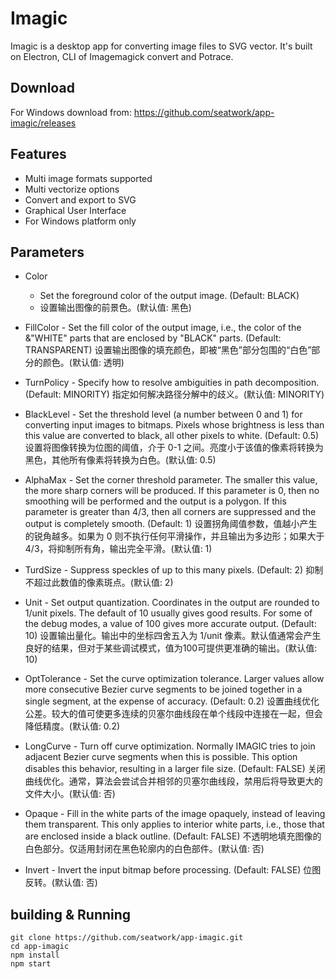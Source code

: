 # Imagic

Imagic is a desktop app for converting image files to SVG vector. It's built on Electron, CLI of Imagemagick convert and Potrace.

## Download

For Windows download from: https://github.com/seatwork/app-imagic/releases

## Features

- Multi image formats supported
- Multi vectorize options
- Convert and export to SVG
- Graphical User Interface
- For Windows platform only

## Parameters

* Color
  - Set the foreground color of the output image. (Default: BLACK)
  - 设置输出图像的前景色。(默认值: 黑色)

* FillColor - Set the fill color of the output image, i.e., the color of the &"WHITE" parts that are enclosed by "BLACK" parts. (Default: TRANSPARENT) 
设置输出图像的填充颜色，即被“黑色”部分包围的“白色”部分的颜色。(默认值: 透明)

* TurnPolicy - Specify how to resolve ambiguities in path decomposition. (Default: MINORITY) 
指定如何解决路径分解中的歧义。(默认值: MINORITY)

* BlackLevel - Set the threshold level (a number between 0 and 1) for converting input images to bitmaps. Pixels whose brightness is less than this value are converted to black, all other pixels to white. (Default: 0.5) 
设置将图像转换为位图的阈值，介于 0-1 之间。亮度小于该值的像素将转换为黑色，其他所有像素将转换为白色。(默认值: 0.5)

* AlphaMax - Set the corner threshold parameter. The smaller this value, the more sharp corners will be produced. If this parameter is 0, then no smoothing will be performed and the output is a polygon. If this parameter is greater than 4/3, then all corners are suppressed and the output is completely smooth. (Default: 1) 
设置拐角阈值参数，值越小产生的锐角越多。如果为 0 则不执行任何平滑操作，并且输出为多边形；如果大于 4/3，将抑制所有角，输出完全平滑。(默认值: 1)

* TurdSize - Suppress speckles of up to this many pixels. (Default: 2) 
抑制不超过此数值的像素斑点。(默认值: 2)

* Unit - Set output quantization. Coordinates in the output are rounded to 1/unit pixels. The default of 10 usually gives good results. For some of the debug modes, a value of 100 gives more accurate output. (Default: 10) 
设置输出量化。输出中的坐标四舍五入为 1/unit 像素。默认值通常会产生良好的结果，但对于某些调试模式，值为100可提供更准确的输出。(默认值: 10)

* OptTolerance - Set the curve optimization tolerance. Larger values allow more consecutive Bezier curve segments to be joined together in a single segment, at the expense of accuracy. (Default: 0.2) 
设置曲线优化公差。较大的值可使更多连续的贝塞尔曲线段在单个线段中连接在一起，但会降低精度。(默认值: 0.2)

* LongCurve - Turn off curve optimization. Normally IMAGIC tries to join adjacent Bezier curve segments when this is possible. This option disables this behavior, resulting in a larger file size. (Default: FALSE) 
关闭曲线优化。通常，算法会尝试合并相邻的贝塞尔曲线段，禁用后将导致更大的文件大小。(默认值: 否)

* Opaque - Fill in the white parts of the image opaquely, instead of leaving them transparent. This only applies to interior white parts, i.e., those that are enclosed inside a black outline. (Default: FALSE) 
不透明地填充图像的白色部分。仅适用封闭在黑色轮廓内的白色部件。(默认值: 否)

* Invert - Invert the input bitmap before processing. (Default: FALSE) 
位图反转。(默认值: 否)

## building & Running
```
git clone https://github.com/seatwork/app-imagic.git
cd app-imagic
npm install
npm start
```
